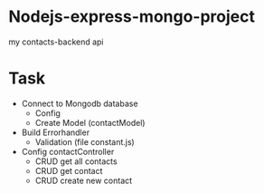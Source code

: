 # Nodejs-express-mongo-project
my contacts-backend api


# Task 
- Connect to Mongodb database
  + Config
  + Create Model (contactModel)
- Build Errorhandler
  + Validation (file constant.js)
- Config contactController
  + CRUD get all contacts
  + CRUD get contact
  + CRUD create new contact



